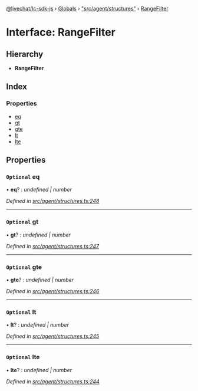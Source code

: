 [@livechat/lc-sdk-js](../README.md) › [Globals](../globals.md) › ["src/agent/structures"](../modules/_src_agent_structures_.md) › [RangeFilter](_src_agent_structures_.rangefilter.md)

# Interface: RangeFilter

## Hierarchy

* **RangeFilter**

## Index

### Properties

* [eq](_src_agent_structures_.rangefilter.md#optional-eq)
* [gt](_src_agent_structures_.rangefilter.md#optional-gt)
* [gte](_src_agent_structures_.rangefilter.md#optional-gte)
* [lt](_src_agent_structures_.rangefilter.md#optional-lt)
* [lte](_src_agent_structures_.rangefilter.md#optional-lte)

## Properties

### `Optional` eq

• **eq**? : *undefined | number*

*Defined in [src/agent/structures.ts:248](https://github.com/livechat/lc-sdk-js/blob/9364105/src/agent/structures.ts#L248)*

___

### `Optional` gt

• **gt**? : *undefined | number*

*Defined in [src/agent/structures.ts:247](https://github.com/livechat/lc-sdk-js/blob/9364105/src/agent/structures.ts#L247)*

___

### `Optional` gte

• **gte**? : *undefined | number*

*Defined in [src/agent/structures.ts:246](https://github.com/livechat/lc-sdk-js/blob/9364105/src/agent/structures.ts#L246)*

___

### `Optional` lt

• **lt**? : *undefined | number*

*Defined in [src/agent/structures.ts:245](https://github.com/livechat/lc-sdk-js/blob/9364105/src/agent/structures.ts#L245)*

___

### `Optional` lte

• **lte**? : *undefined | number*

*Defined in [src/agent/structures.ts:244](https://github.com/livechat/lc-sdk-js/blob/9364105/src/agent/structures.ts#L244)*
